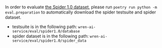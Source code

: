 In order to evaluate [the Spider 1.0 dataset](https://yale-lily.github.io/spider), please run `poetry run python -m eval.preparation` to automatically download the spider testsuite and spider dataset.

- testsuite is in the following path: `wren-ai-service/eval/spider1.0/database`
- spider dataset is in the following path: `wren-ai-service/eval/spider1.0/spider_data`
 